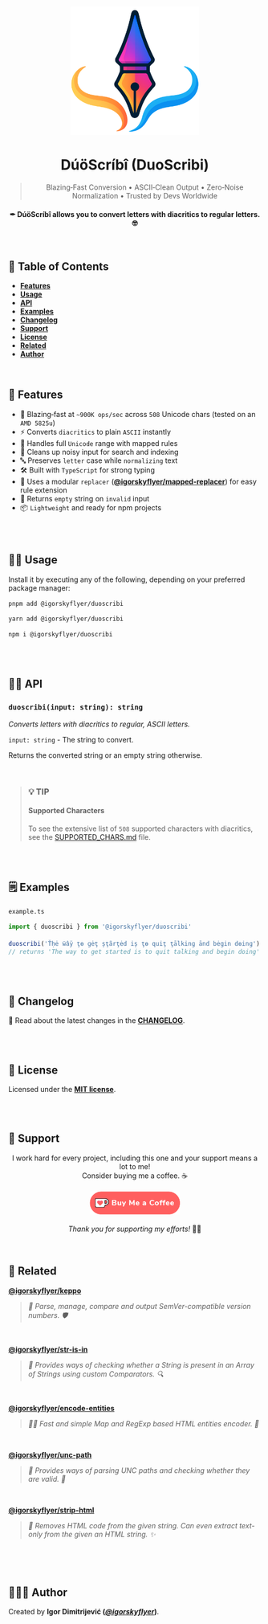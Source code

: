 <div align="center">
  <img src="https://raw.githubusercontent.com/igorskyflyer/npm-duoscribi/main/media/duoscribi.png" alt="Icon of DúöScríbî (DuoScribi) - a TypeScript package for converting diacritics to ASCII letters" width="256" height="256">
  <h1>DúöScríbî (DuoScribi)</h1>
</div>

<blockquote align="center">Blazing‑Fast Conversion • ASCII‑Clean Output • Zero‑Noise Normalization • Trusted by Devs Worldwide</blockquote>

<h4 align="center">
  ✒ DúöScríbî allows you to convert letters with diacritics to regular letters. 🤓
</h4>

<br>

## 📃 Table of Contents

- [**Features**](#-features)
- [**Usage**](#-usage)
- [**API**](#-api)
- [**Examples**](#️-examples)
- [**Changelog**](#-changelog)
- [**Support**](#-support)
- [**License**](#-license)
- [**Related**](#-related)
- [**Author**](#-author)

<br>

## 🤖 Features

- 🚀 Blazing‑fast at `~900K ops/sec` across `508` Unicode chars (tested on an `AMD 5825u`)
- ⚡ Converts `diacritics` to plain `ASCII` instantly
- 🧠 Handles full `Unicode` range with mapped rules
- 🧹 Cleans up noisy input for search and indexing
- 🔤 Preserves `letter` case while `normalizing` text
- 🛠 Built with `TypeScript` for strong typing
- 🧩 Uses a modular `replacer` ([**@igorskyflyer/mapped-replacer**](https://www.npmjs.com/package/@igorskyflyer/mapped-replacer)) for easy rule extension
- 🚫 Returns `empty` string on `invalid` input
- 📦 `Lightweight` and ready for npm projects

<br>
<br>

## 🕵🏼 Usage

Install it by executing any of the following, depending on your preferred package manager:

```bash
pnpm add @igorskyflyer/duoscribi
```

```bash
yarn add @igorskyflyer/duoscribi
```

```bash
npm i @igorskyflyer/duoscribi
```

<br>
<br>

## 🤹🏼 API

### `duoscribi(input: string): string`

*Converts letters with diacritics to regular, ASCII letters.*  

`input: string` - The string to convert.

Returns the converted string or an empty string otherwise.

<br>

> ### 💡 TIP
>
> #### Supported Characters
>
> To see the extensive list of `508` supported characters with diacritics, see the [SUPPORTED_CHARS.md](https://github.com/igorskyflyer/npm-duoscribi/blob/main/SUPPORTED_CHARS.md) file.
>

<br>
<br>

## 🗒️ Examples

`example.ts`
```ts
import { duoscribi } from '@igorskyflyer/duoscribi'

duoscribi('Ťḥė ẅâÿ ţɵ ɡėţ șţãrţėd iș ţɵ quiţ ţālkinɡ ānd bėgin dɵinɡ')
// returns 'The way to get started is to quit talking and begin doing'
```

<br>
<br>

## 📝 Changelog

📑 Read about the latest changes in the [**CHANGELOG**](https://github.com/igorskyflyer/npm-duoscribi/blob/main/CHANGELOG.md).

<br>
<br>

## 🪪 License

Licensed under the [**MIT license**](https://github.com/igorskyflyer/npm-duoscribi/blob/main/LICENSE).

<br>
<br>

## 💖 Support

<div align="center">
  I work hard for every project, including this one and your support means a lot to me!
  <br>
  Consider buying me a coffee. ☕
  <br>
  <br>
  <a href="https://ko-fi.com/igorskyflyer" target="_blank"><img src="https://raw.githubusercontent.com/igorskyflyer/igorskyflyer/main/assets/ko-fi.png" alt="Donate to igorskyflyer" width="180" height="46"></a>
  <br>
  <br>
  <em>Thank you for supporting my efforts!</em> 🙏😊
</div>

<br>
<br>

## 🧬 Related

[**@igorskyflyer/keppo**](https://www.npmjs.com/package/@igorskyflyer/keppo)

> _🎡 Parse, manage, compare and output SemVer-compatible version numbers. 🛡_

<br>

[**@igorskyflyer/str-is-in**](https://www.npmjs.com/package/@igorskyflyer/str-is-in)

> _🧵 Provides ways of checking whether a String is present in an Array of Strings using custom Comparators. 🔍_

<br>

[**@igorskyflyer/encode-entities**](https://www.npmjs.com/package/@igorskyflyer/encode-entities)

> _🏃‍♂️ Fast and simple Map and RegExp based HTML entities encoder. 🍁_

<br>

[**@igorskyflyer/unc-path**](https://www.npmjs.com/package/@igorskyflyer/unc-path)

> _🥽 Provides ways of parsing UNC paths and checking whether they are valid. 🎱_

<br>

[**@igorskyflyer/strip-html**](https://www.npmjs.com/package/@igorskyflyer/strip-html)

> _🥞 Removes HTML code from the given string. Can even extract text-only from the given an HTML string. ✨_

<br>
<br>
<br>

## 👨🏻‍💻 Author
Created by **Igor Dimitrijević ([*@igorskyflyer*](https://github.com/igorskyflyer/))**.

